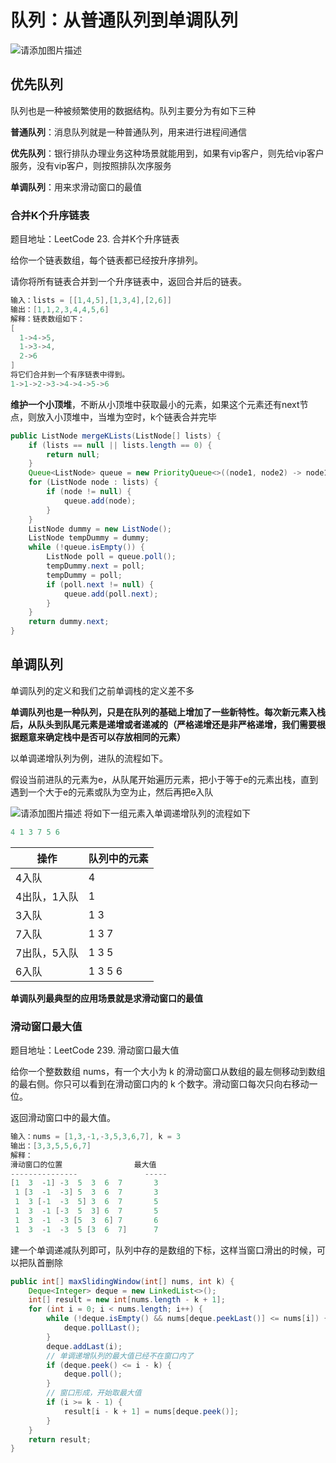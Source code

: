 # 队列：从普通队列到单调队列
![请添加图片描述](https://i-blog.csdnimg.cn/blog_migrate/16b20085fd406616beddeb6e2485d5ef.jpeg)
## 优先队列
队列也是一种被频繁使用的数据结构。队列主要分为有如下三种

**普通队列**：消息队列就是一种普通队列，用来进行进程间通信

**优先队列**：银行排队办理业务这种场景就能用到，如果有vip客户，则先给vip客户服务，没有vip客户，则按照排队次序服务

**单调队列**：用来求滑动窗口的最值

### 合并K个升序链表
题目地址：LeetCode 23. 合并K个升序链表

给你一个链表数组，每个链表都已经按升序排列。

请你将所有链表合并到一个升序链表中，返回合并后的链表。

```java
输入：lists = [[1,4,5],[1,3,4],[2,6]]
输出：[1,1,2,3,4,4,5,6]
解释：链表数组如下：
[
  1->4->5,
  1->3->4,
  2->6
]
将它们合并到一个有序链表中得到。
1->1->2->3->4->4->5->6
```
**维护一个小顶堆**，不断从小顶堆中获取最小的元素，如果这个元素还有next节点，则放入小顶堆中，当堆为空时，k个链表合并完毕
```java
public ListNode mergeKLists(ListNode[] lists) {
    if (lists == null || lists.length == 0) {
        return null;
    }
    Queue<ListNode> queue = new PriorityQueue<>((node1, node2) -> node1.val - node2.val);
    for (ListNode node : lists) {
        if (node != null) {
            queue.add(node);
        }
    }
    ListNode dummy = new ListNode();
    ListNode tempDummy = dummy;
    while (!queue.isEmpty()) {
        ListNode poll = queue.poll();
        tempDummy.next = poll;
        tempDummy = poll;
        if (poll.next != null) {
            queue.add(poll.next);
        }
    }
    return dummy.next;
}
```

## 单调队列
单调队列的定义和我们之前单调栈的定义差不多

**单调队列也是一种队列，只是在队列的基础上增加了一些新特性。每次新元素入栈后，从队头到队尾元素是递增或者递减的（严格递增还是非严格递增，我们需要根据题意来确定栈中是否可以存放相同的元素）**

以单调递增队列为例，进队的流程如下。

假设当前进队的元素为e，从队尾开始遍历元素，把小于等于e的元素出栈，直到遇到一个大于e的元素或队为空为止，然后再把e入队

![请添加图片描述](https://i-blog.csdnimg.cn/blog_migrate/9a97f354f0cb1bfc222d03bc6ccaf4d7.png)
将如下一组元素入单调递增队列的流程如下

```java
4 1 3 7 5 6 
```
|操作| 队列中的元素 |
|--|--|
| 4入队 | 4 |
| 4出队，1入队 | 1 |
| 3入队 | 1 3 |
|  7入队| 1 3 7 |
| 7出队，5入队 | 1 3 5 |
| 6入队 | 1 3 5 6|

**单调队列最典型的应用场景就是求滑动窗口的最值**

### 滑动窗口最大值
题目地址：LeetCode 239. 滑动窗口最大值

给你一个整数数组 nums，有一个大小为 k 的滑动窗口从数组的最左侧移动到数组的最右侧。你只可以看到在滑动窗口内的 k 个数字。滑动窗口每次只向右移动一位。

返回滑动窗口中的最大值。

```java
输入：nums = [1,3,-1,-3,5,3,6,7], k = 3
输出：[3,3,5,5,6,7]
解释：
滑动窗口的位置                最大值
---------------               -----
[1  3  -1] -3  5  3  6  7       3
 1 [3  -1  -3] 5  3  6  7       3
 1  3 [-1  -3  5] 3  6  7       5
 1  3  -1 [-3  5  3] 6  7       5
 1  3  -1  -3 [5  3  6] 7       6
 1  3  -1  -3  5 [3  6  7]      7
```
建一个单调递减队列即可，队列中存的是数组的下标，这样当窗口滑出的时候，可以把队首删除

```java
public int[] maxSlidingWindow(int[] nums, int k) {
    Deque<Integer> deque = new LinkedList<>();
    int[] result = new int[nums.length - k + 1];
    for (int i = 0; i < nums.length; i++) {
        while (!deque.isEmpty() && nums[deque.peekLast()] <= nums[i]) {
            deque.pollLast();
        }
        deque.addLast(i);
        // 单调递增队列的最大值已经不在窗口内了
        if (deque.peek() <= i - k) {
            deque.poll();
        }
        // 窗口形成，开始取最大值
        if (i >= k - 1) {
            result[i - k + 1] = nums[deque.peek()];
        }
    }
    return result;
}
```